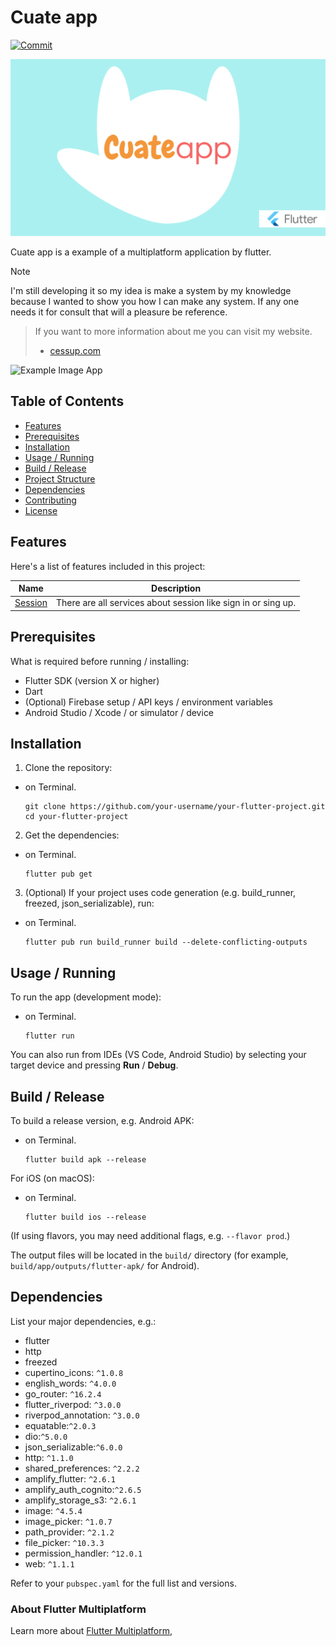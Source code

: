 # Cuate app

[![Commit](https://img.shields.io/github/last-commit/cessup/cuate-multiplatform-flutter
)](https://github.com/Cessup/cuate-multiplatform-flutter)


![Example Image App](images/cuate_app_banner.svg)

Cuate app is a example of a multiplatform application by flutter.


> [!NOTE]
> I'm still developing it so my idea is make a system by my knowledge because I wanted to show you how I can make any system. If any one  needs it for consult that will a pleasure be reference.

>If you want to more information about me you can visit my website.
>- [cessup.com](https://www.cessup.com)

![Example Image App](images/cuate_app_ss.png)

## Table of Contents

- [Features](#features)  
- [Prerequisites](#prerequisites)  
- [Installation](#installation)  
- [Usage / Running](#usage--running)  
- [Build / Release](#build--release)  
- [Project Structure](#project-structure)  
- [Dependencies](#dependencies)  
- [Contributing](#contributing)  
- [License](#license)  

## Features
Here's a list of features included in this project:

| Name                                                                                                                                      | Description                                                   |
|-------------------------------------------------------------------------------------------------------------------------------------------|---------------------------------------------------------------|
| [Session](https://www.postman.com/cessupx/cacao-workspace/folder/goo6ezk/session-services) | There are all services about session like sign in or sing up. |

## Prerequisites

What is required before running / installing:

- Flutter SDK (version X or higher)  
- Dart  
- (Optional) Firebase setup / API keys / environment variables  
- Android Studio / Xcode / or simulator / device  

## Installation

1. Clone the repository:
- on Terminal.
  ```shell
  git clone https://github.com/your-username/your-flutter-project.git
  cd your-flutter-project
  ```
2. Get the dependencies:
- on Terminal.
  ```shell
  flutter pub get
  ```
  
3. (Optional) If your project uses code generation (e.g. build_runner, freezed, json_serializable), run:
- on Terminal.
  ```shell
  flutter pub run build_runner build --delete-conflicting-outputs
  ```

## Usage / Running

To run the app (development mode):
- on Terminal.
  ```shell
  flutter run
  ```

You can also run from IDEs (VS Code, Android Studio) by selecting your target device and pressing **Run** / **Debug**.

## Build / Release

To build a release version, e.g. Android APK:
- on Terminal.
  ```shell
  flutter build apk --release
  ```

For iOS (on macOS):

- on Terminal.
  ```shell
  flutter build ios --release
  ```

(If using flavors, you may need additional flags, e.g. `--flavor prod`.)

The output files will be located in the `build/` directory (for example, `build/app/outputs/flutter-apk/` for Android).


## Dependencies

List your major dependencies, e.g.:

- flutter  
- http  
- freezed  
- cupertino_icons: `^1.0.8`
- english_words:  `^4.0.0`
- go_router: `^16.2.4 `
- flutter_riverpod: `^3.0.0`
- riverpod_annotation: `^3.0.0`
- equatable:`^2.0.3`
- dio:`^5.0.0`
- json_serializable:`^6.0.0`
- http: `^1.1.0`
- shared_preferences: `^2.2.2`
- amplify_flutter:  `^2.6.1`
- amplify_auth_cognito:`^2.6.5`
- amplify_storage_s3: `^2.6.1`
- image: `^4.5.4`
- image_picker: `^1.0.7`
- path_provider: `^2.1.2`
- file_picker: `^10.3.3`
- permission_handler: `^12.0.1`
- web: `^1.1.1` 

Refer to your `pubspec.yaml` for the full list and versions.

### About Flutter Multiplatform
Learn more about [Flutter Multiplatform](https://flutter.dev),
